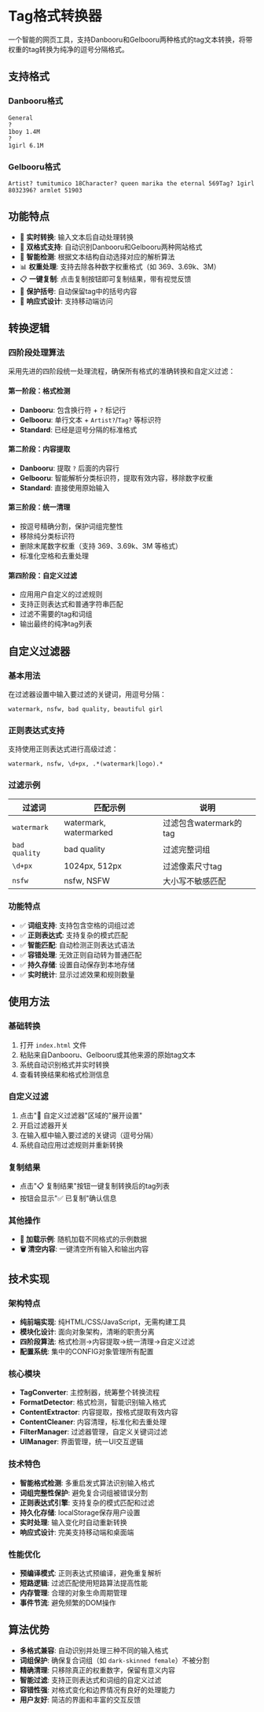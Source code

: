 # Tag格式转换器

一个智能的网页工具，支持Danbooru和Gelbooru两种格式的tag文本转换，将带权重的tag转换为纯净的逗号分隔格式。

## 支持格式

### Danbooru格式
```
General
?
1boy 1.4M
?
1girl 6.1M
```

### Gelbooru格式
```
Artist? tumitumico 18Character? queen marika the eternal 569Tag? 1girl 8032396? armlet 51903
```

## 功能特点

- 🔄 **实时转换**: 输入文本后自动处理转换
- 🎯 **双格式支持**: 自动识别Danbooru和Gelbooru两种网站格式
- 🤖 **智能检测**: 根据文本结构自动选择对应的解析算法
- 📊 **权重处理**: 支持去除各种数字权重格式（如 369、3.69k、3M）
- 📋 **一键复制**: 点击复制按钮即可复制结果，带有视觉反馈
- 🔧 **保护括号**: 自动保留tag中的括号内容
- 📱 **响应式设计**: 支持移动端访问

## 转换逻辑

### 四阶段处理算法
采用先进的四阶段统一处理流程，确保所有格式的准确转换和自定义过滤：

#### 第一阶段：格式检测
- **Danbooru**: 包含换行符 + `?` 标记行
- **Gelbooru**: 单行文本 + `Artist?`/`Tag?` 等标识符
- **Standard**: 已经是逗号分隔的标准格式

#### 第二阶段：内容提取
- **Danbooru**: 提取 `?` 后面的内容行
- **Gelbooru**: 智能解析分类标识符，提取有效内容，移除数字权重
- **Standard**: 直接使用原始输入

#### 第三阶段：统一清理
- 按逗号精确分割，保护词组完整性
- 移除纯分类标识符
- 删除末尾数字权重（支持 369、3.69k、3M 等格式）
- 标准化空格和去重处理

#### 第四阶段：自定义过滤
- 应用用户自定义的过滤规则
- 支持正则表达式和普通字符串匹配
- 过滤不需要的tag和词组
- 输出最终的纯净tag列表

## 自定义过滤器

### 基本用法
在过滤器设置中输入要过滤的关键词，用逗号分隔：
```
watermark, nsfw, bad quality, beautiful girl
```

### 正则表达式支持
支持使用正则表达式进行高级过滤：
```
watermark, nsfw, \d+px, .*(watermark|logo).*
```

### 过滤示例
| 过滤词 | 匹配示例 | 说明 |
|--------|----------|------|
| `watermark` | watermark, watermarked | 过滤包含watermark的tag |
| `bad quality` | bad quality | 过滤完整词组 |
| `\d+px` | 1024px, 512px | 过滤像素尺寸tag |
| `nsfw` | nsfw, NSFW | 大小写不敏感匹配 |

### 功能特点
- ✅ **词组支持**: 支持包含空格的词组过滤
- ✅ **正则表达式**: 支持复杂的模式匹配
- ✅ **智能匹配**: 自动检测正则表达式语法
- ✅ **容错处理**: 无效正则自动转为普通匹配
- ✅ **持久存储**: 设置自动保存到本地存储
- ✅ **实时统计**: 显示过滤效果和规则数量

## 使用方法

### 基础转换
1. 打开 `index.html` 文件
2. 粘贴来自Danbooru、Gelbooru或其他来源的原始tag文本
3. 系统自动识别格式并实时转换
4. 查看转换结果和格式检测信息

### 自定义过滤
1. 点击"🎯 自定义过滤器"区域的"展开设置"
2. 开启过滤器开关
3. 在输入框中输入要过滤的关键词（逗号分隔）
4. 系统自动应用过滤规则并重新转换

### 复制结果
- 点击"📋 复制结果"按钮一键复制转换后的tag列表
- 按钮会显示"✅ 已复制"确认信息

### 其他操作
- **📝 加载示例**: 随机加载不同格式的示例数据
- **🗑️ 清空内容**: 一键清空所有输入和输出内容

## 技术实现

### 架构特点
- **纯前端实现**: 纯HTML/CSS/JavaScript，无需构建工具
- **模块化设计**: 面向对象架构，清晰的职责分离
- **四阶段算法**: 格式检测→内容提取→统一清理→自定义过滤
- **配置系统**: 集中的CONFIG对象管理所有配置

### 核心模块
- **TagConverter**: 主控制器，统筹整个转换流程
- **FormatDetector**: 格式检测，智能识别输入格式
- **ContentExtractor**: 内容提取，按格式提取有效内容
- **ContentCleaner**: 内容清理，标准化和去重处理
- **FilterManager**: 过滤器管理，自定义关键词过滤
- **UIManager**: 界面管理，统一UI交互逻辑

### 技术特色
- **智能格式检测**: 多重启发式算法识别输入格式
- **词组完整性保护**: 避免复合词组被错误分割
- **正则表达式引擎**: 支持复杂的模式匹配和过滤
- **持久化存储**: localStorage保存用户设置
- **实时处理**: 输入变化时自动重新转换
- **响应式设计**: 完美支持移动端和桌面端

### 性能优化
- **预编译模式**: 正则表达式预编译，避免重复解析
- **短路逻辑**: 过滤匹配使用短路算法提高性能
- **内存管理**: 合理的对象生命周期管理
- **事件节流**: 避免频繁的DOM操作

## 算法优势

- **多格式兼容**: 自动识别并处理三种不同的输入格式
- **词组保护**: 确保复合词组（如 `dark-skinned female`）不被分割
- **精确清理**: 只移除真正的权重数字，保留有意义内容
- **智能过滤**: 支持正则表达式和词组的自定义过滤
- **容错性强**: 对格式变化和边界情况有良好的处理能力
- **用户友好**: 简洁的界面和丰富的交互反馈